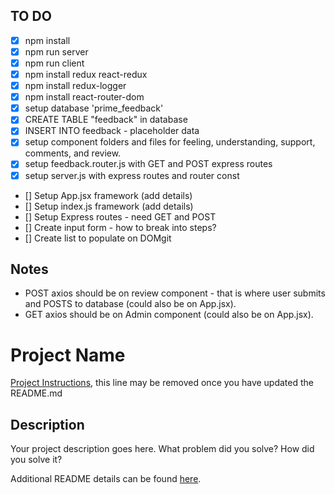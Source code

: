 ## TO DO
- [x] npm install
- [x] npm run server
- [x] npm run client
- [x] npm install redux react-redux
- [x] npm install redux-logger
- [x] npm install react-router-dom
- [x] setup database 'prime_feedback'
- [x] CREATE TABLE "feedback" in database
- [x] INSERT INTO feedback - placeholder data
- [x] setup component folders and files for feeling, understanding, support, comments, and review.
- [x] setup feedback.router.js with GET and POST express routes
- [x] setup server.js with express routes and router const
- [] Setup App.jsx framework (add details)
- [] Setup index.js framework (add details)
- [] Setup Express routes - need GET and POST
- [] Create input form - how to break into steps?
- [] Create list to populate on DOMgit 

## Notes
- POST axios should be on review component - that is where user submits and POSTS to database (could also be on App.jsx).
- GET axios should be on Admin component (could also be on App.jsx).

# Project Name

[Project Instructions](./INSTRUCTIONS.md), this line may be removed once you have updated the README.md

## Description

Your project description goes here. What problem did you solve? How did you solve it?

Additional README details can be found [here](https://github.com/PrimeAcademy/readme-template/blob/master/README.md).
